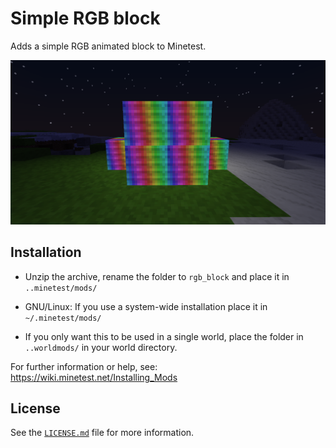 # Simple RGB block

Adds a simple RGB animated block to Minetest.

![image](https://raw.githubusercontent.com/Panquesito7/minetest-rgb_block/master/screenshot.png)

## Installation

- Unzip the archive, rename the folder to `rgb_block` and
place it in `..minetest/mods/`

- GNU/Linux: If you use a system-wide installation place
    it in `~/.minetest/mods/`

- If you only want this to be used in a single world, place
    the folder in `..worldmods/` in your world directory.

For further information or help, see:\
<https://wiki.minetest.net/Installing_Mods>

## License

See the [`LICENSE.md`](https://github.com/Panquesito7/minetest-rgb_block/blob/master/LICENSE.md) file for more information.
